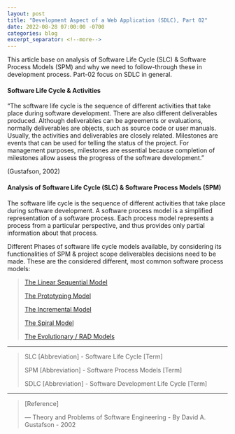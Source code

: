 ```yaml
---
layout: post
title: "Development Aspect of a Web Application (SDLC), Part 02"
date: 2022-08-28 07:00:00 -0700
categories: blog
excerpt_separator: <!--more-->
---
```

This article base on analysis of Software Life Cycle (SLC) & Software Process Models (SPM) and why we need to follow-through these in development process. Part-02 focus on SDLC in general. <!--more--> 

#### Software Life Cycle & Activities

“The software life cycle is the sequence of different activities that take place during software development. There are also different deliverables produced. Although deliverables can be agreements or evaluations, normally deliverables are objects, such as source code or user manuals. Usually, the activities and deliverables are closely related. Milestones are events that can be used for telling the status of the project. For management purposes, milestones are essential because completion of milestones allow assess the progress of the software development.” 

(Gustafson, 2002)

#### Analysis of Software Life Cycle (SLC) & Software Process Models (SPM)

The software life cycle is the sequence of different activities that take place during software development.
A software process model is a simplified representation of a software process. Each process model represents a process from a particular perspective, and thus provides only partial information about that process.

Different Phases of software life cycle models available, by considering its functionalities of SPM & project scope deliverables decisions need to be made. These are the considered different, most common software process models:

> [The Linear Sequential Model][Part-1]
> 
> [The Prototyping Model][Part-2]
> 
> [The Incremental Model][Part-3]
> 
> [The Spiral Model][Part-4]
> 
> [The Evolutionary / RAD Models][Part-5]
> 

* * *

> SLC [Abbreviation] - Software Life Cycle [Term]
> 
> SPM [Abbreviation] - Software Process Models [Term]
> 
> SDLC [Abbreviation] - Software Development Life Cycle [Term]
> 

* * *

> [Reference]
> 
> ― Theory and Problems of Software Engineering - By David A. Gustafson - 2002
> 

[Part-1]: https://roshanx911.github.io/blog/2020/08/29/development-of-web-app-part-03.html
[Part-2]: https://roshanx911.github.io/blog/2020/08/30/development-of-web-app-part-04.html
[Part-3]: https://roshanx911.github.io/blog/2020/08/31/development-of-web-app-part-05.html
[Part-4]: https://roshanx911.github.io/blog/2020/09/02/development-of-web-app-part-06.html
[Part-5]: https://roshanx911.github.io/blog/2020/09/03/development-of-web-app-part-07.html